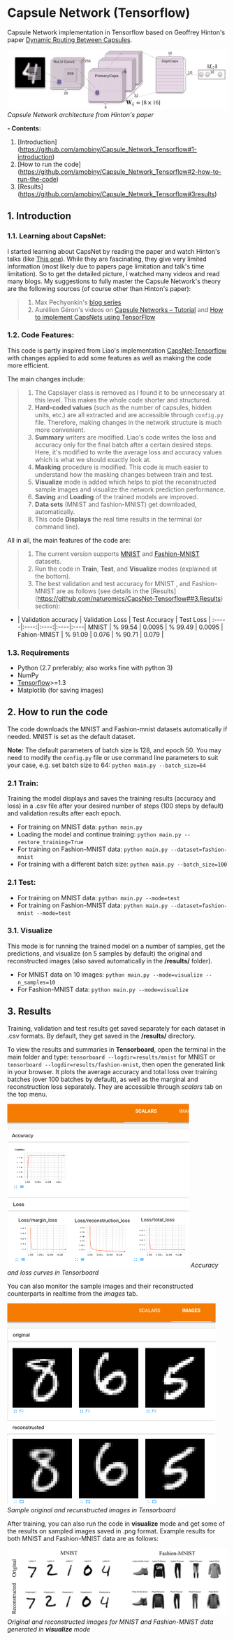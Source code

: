 
# Capsule Network (Tensorflow)
Capsule Network implementation in Tensorflow based on Geoffrey Hinton's paper [Dynamic Routing Between Capsules](https://arxiv.org/abs/1710.09829).

![CapsNet](imgs/img1.png)
*Capsule Network architecture from Hinton's paper*

**- Contents:**
1. [Introduction] (https://github.com/amobiny/Capsule_Network_Tensorflow#1-introduction)
2. [How to run the code] (https://github.com/amobiny/Capsule_Network_Tensorflow#2-how-to-run-the-code)
3. [Results] (https://github.com/amobiny/Capsule_Network_Tensorflow#3results)


## 1. Introduction
### 1.1. Learning about CapsNet:
> 
I started learning about CapsNet by reading the paper and watch Hinton's talks (like [This one](https://www.youtube.com/watch?v=rTawFwUvnLE&feature=youtu.be)). While they are fascinating, they give very limited information (most likely due to papers page limitation and talk's time limitation). So to get the detailed picture, I watched many videos and read many blogs. My suggestions to fully master the Capsule Network's theory are the following sources (of course other than Hinton's paper):
> 1. Max Pechyonkin's [blog series](https://medium.com/ai%C2%B3-theory-practice-business/understanding-hintons-capsule-networks-part-i-intuition-b4b559d1159b)
> 2. Aurélien Géron's videos on [Capsule Networks – Tutorial](https://www.youtube.com/watch?v=pPN8d0E3900&t=297s) and [How to implement CapsNets using TensorFlow](https://www.youtube.com/watch?v=2Kawrd5szHE)

### 1.2. Code Features:

This code is partly inspired from Liao's implementation [CapsNet-Tensorflow](http://yann.lecun.com/exdb/mnist/) with changes applied to add some features as well as making the code more efficient.

The main changes include:
> 1. The Capslayer class is removed as I found it to be unnecessary at this level. This makes the whole code shorter and structured.
> 2. __Hard-coded values__ (such as the number of capsules, hidden units, etc.) are all extracted and are accessible through ``config.py`` file. Therefore, making changes in the network structure is much more convenient.
> 3. __Summary__ writers are modified. Liao's code writes the loss and accuracy only for the final batch after a certain desired steps. Here, it's modified to write the average loss and accuracy values which is what we should exactly look at.
> 4. __Masking__ procedure is modified. This code is much easier to understand how the masking changes between train and test. 
> 5. __Visualize__ mode is added which helps to plot the reconstructed sample images and visualize the network prediction performance. 
> 6. __Saving__  and __Loading__ of the trained models are improved.
> 7. __Data sets__ (MNIST and fashion-MNIST) get downloaded, automatically. 
> 8. This code __Displays__ the real time results in the terminal (or command line).

All in all, the main features of the code are:
> 1. The current version supports [MNIST](http://yann.lecun.com/exdb/mnist/) and [Fashion-MNIST](https://github.com/zalandoresearch/fashion-mnist) datasets. 
> 2. Run the code in **Train**, **Test**, and **Visualize** modes (explained at the bottom). 
> 3. The best validation and test accuracy for MNIST , and Fashion-MNIST  are as follows (see details in the [Results] (https://github.com/naturomics/CapsNet-Tensorflow##3.Results)  section):

 - | Validation accuracy | Validation Loss | Test Accuracy | Test Loss |
:-----|:----:|:----:|:----|:----|
MNIST | % 99.54 | 0.0095 | % 99.49 | 0.0095 |
Fahion-MNIST | % 91.09 | 0.076 | % 90.71 | 0.079 |

### 1.3. Requirements
- Python (2.7 preferably; also works fine with python 3)
- NumPy
- [Tensorflow](https://github.com/tensorflow/tensorflow)>=1.3
- Matplotlib (for saving images)

## 2. How to run the code
The code downloads the MNIST and Fashion-mnist datasets automatically if needed. MNIST is set as the default dataset.

__Note:__ The default parameters of batch size is 128, and epoch 50. You may need to modify the ```config.py``` file or use command line parameters to suit your case, e.g. set batch size to 64: ```python main.py --batch_size=64```

### 2.1 Train:
Training the model displays and saves the training results (accuracy and loss) in a .csv file after your desired number of steps (100 steps by default) and validation results after each epoch. 
- For training on MNIST data: ```python main.py ```
- Loading the model and continue training: ```python main.py --restore_training=True```
- For training on Fashion-MNIST data: ```python main.py --dataset=fashion-mnist```
- For training with a different batch size: ```python main.py --batch_size=100```
### 2.1 Test:
- For training on MNIST data: ```python main.py --mode=test```
- For training on Fashion-MNIST data: ```python main.py --dataset=fashion-mnist --mode=test```

### 3.1. Visualize
This mode is for running the trained model on a number of samples, get the predictions, and visualize (on 5 samples by default) the original and reconstructed images (also saved automatically in the __/results/__ folder).

- For MNIST data on 10 images: ```python main.py --mode=visualize --n_samples=10```
- For Fashion-MNIST data: ```python main.py --mode=visualize ```


## 3. Results

Training, validation and test results get saved separately for each dataset in .csv formats. By default, they get saved in the __/results/__ directory.

To view the results and summaries in **Tensorboard**,  open the terminal in the main folder and type: ```tensorboard --logdir=results/mnist``` for MNIST or ```tensorboard --logdir=results/fashion-mnist```, then open the generated link in your browser. It plots the average accuracy and total loss over training batches (over 100 batches by default), as well as the marginal and reconstruction loss separately. They are accessible through *scalars* tab on the top menu.

![Tensorboard_curves](imgs/img2.png)
*Accuracy and loss curves in Tensorboard*

You can also monitor the sample images and their reconstructed counterparts in realtime from the *images* tab.

![Tensorboard_imgs](imgs/img3.png)
*Sample original and recunstructed images in Tensorboard*

After training, you can also run the code in **visualize** mode and get some of the results on sampled images saved in .png format. Example results for both MNIST and Fashion-MNIST data are as follows:

![Tensorboard_curves](imgs/img4.png)
*Original and reconstructed images for MNIST and Fashion-MNIST data generated in **visualize** mode*


